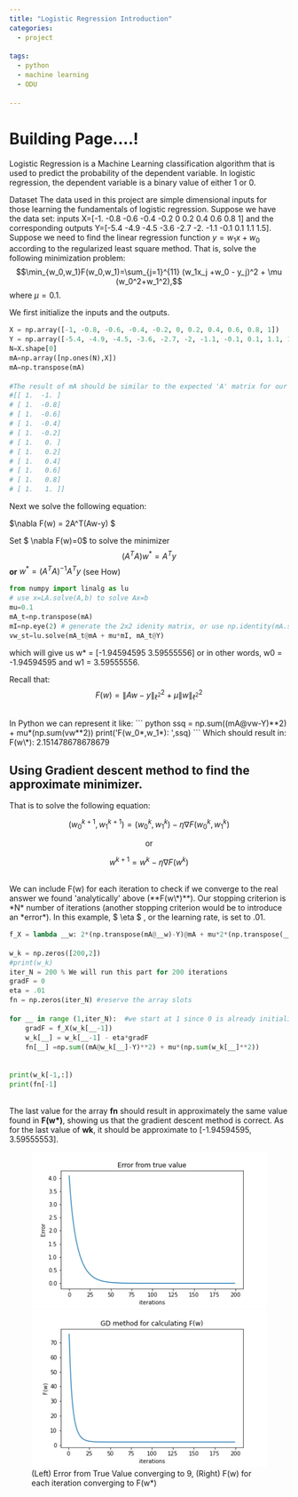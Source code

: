 ```yaml
---
title: "Logistic Regression Introduction"
categories:
  - project
  
tags:
  - python
  - machine learning 
  - ODU

---
```


<script type="text/javascript"
        src="https://cdnjs.cloudflare.com/ajax/libs/mathjax/2.7.0/MathJax.js?config=TeX-AMS_CHTML">
</script>

<script type="text/x-mathjax-config">
MathJax.Hub.Config({
tex2jax: {
inlineMath: [['$','$'], ['\\(','\\)']],
processEscapes: true},
jax: ["input/TeX","input/MathML","input/AsciiMath","output/CommonHTML"],
extensions: ["tex2jax.js","mml2jax.js","asciimath2jax.js","MathMenu.js","MathZoom.js","AssistiveMML.js", "[Contrib]/a11y/accessibility-menu.js"],
TeX: {
extensions: ["AMSmath.js","AMSsymbols.js","noErrors.js","noUndefined.js"],
equationNumbers: {
autoNumber: "AMS"
}
}
});
</script>

# Building Page....!

Logistic Regression is a Machine Learning classification algorithm that is used to predict the probability of the dependent variable. In logistic regression, the dependent variable is a binary value of either 1 or 0. 

Dataset
The data used in this project are simple dimensional inputs for those learning the fundamentals of logistic regression. Suppose we have the data set: inputs X=[-1. -0.8 -0.6 -0.4 -0.2  0 0.2  0.4  0.6  0.8  1] and the corresponding outputs Y=[-5.4 -4.9 -4.5 -3.6 -2.7 -2.  -1.1 -0.1  0.1  1.1  1.5]. Suppose we need to find the linear regression function $y=w_1x+w_0$ according to the regularized least square method. That is, solve the following minimization problem: 
<br>
$$\min_{w_0,w_1}F(w_0,w_1)=\sum_{j=1}^{11} (w_1x_j +w_0 - y_j)^2 + \mu (w_0^2+w_1^2),$$
where $\mu=0.1$.
<br>

We first initialize the inputs and the outputs. 
``` python
X = np.array([-1, -0.8, -0.6, -0.4, -0.2, 0, 0.2, 0.4, 0.6, 0.8, 1])
Y = np.array([-5.4, -4.9, -4.5, -3.6, -2.7, -2, -1.1, -0.1, 0.1, 1.1, 1.5])
N=X.shape[0]
mA=np.array([np.ones(N),X])
mA=np.transpose(mA)

#The result of mA should be similar to the expected 'A' matrix for our formula:
#[[ 1.  -1. ]
# [ 1.  -0.8]
# [ 1.  -0.6]
# [ 1.  -0.4]
# [ 1.  -0.2]
# [ 1.   0. ]
# [ 1.   0.2]
# [ 1.   0.4]
# [ 1.   0.6]
# [ 1.   0.8]
# [ 1.   1. ]]
```
Next we solve the following equation:
 
$\nabla F(w) = 2A^T(Aw-y) $

Set $ \nabla F(w)=0$ to solve the minimizer $$ (A^T A )w^*=A^T y $$  **or**  $w^* = (A^T A)^{-1}A^T y$ (see How)

``` python
from numpy import linalg as lu
# use x=LA.solve(A,b) to solve Ax=b
mu=0.1
mA_t=np.transpose(mA)
mI=np.eye(2) # generate the 2x2 idenity matrix, or use np.identity(mA.shape[1])
vw_st=lu.solve(mA_t@mA + mu*mI, mA_t@Y)
```

which will give us w* = [-1.94594595  3.59555556] or in other words, w0 = -1.94594595 and w1 = 3.59555556.

Recall that: 
$$ F(w)=\|Aw-y\|_{\ell^2}^2 + \mu \|w\|_{\ell^2}^2 $$

<br>
In Python we can represent it like:
``` python
ssq = np.sum((mA@vw-Y)**2) + mu*(np.sum(vw**2))
print('F(w_0*,w_1*): ',ssq)
```
Which should result in: F(w\*):  2.151478678678679

## Using Gradient descent method to find the approximate minimizer.
That is to solve the following equation: 

$$(w^{k+1}_0,w^{k+1}_1)=(w^k_0,w^k_1) - \eta \nabla F(w^k_0,w^k_1) $$ 

<div align="center"> or </div>

$$ w^{k+1}=w^k - \eta \nabla F(w^k)$$ 

<br>
We can include F(w) for each iteration to check if we converge to the real answer we found 'analytically' above (**F(w\*)**). Our stopping criterion is *N* number of iterations (another stopping criterion would be to introduce an *error*). In this example, $ \eta $ , or the learning rate, is set to .01.

``` python
f_X = lambda __w: 2*(np.transpose(mA@__w)-Y)@mA + mu*2*(np.transpose(__w))

w_k = np.zeros([200,2]) 
#print(w_k)
iter_N = 200 % We will run this part for 200 iterations
gradF = 0
eta = .01
fn = np.zeros(iter_N) #reserve the array slots

for __ in range (1,iter_N):  #we start at 1 since 0 is already initialize
    gradF = f_X(w_k[__-1])
    w_k[__] = w_k[__-1] - eta*gradF
    fn[__] =np.sum((mA@w_k[__]-Y)**2) + mu*(np.sum(w_k[__]**2)) 


print(w_k[-1,:])
print(fn[-1]
    
```
The last value for the array **fn** should result in approximately the same value found in **F(w\*)**, showing us that the gradient descent method is correct. 
As for the last value of **wk**, it should be approximate to [-1.94594595, 3.59555553]. 

<figure class="half">
    <a href="/assets/images/mlearning/Err.png"><img src="/assets/images/mlearning/Err.png"></a>
    <a href="/assets/images/mlearning/Fw.png"><img src="/assets/images/mlearning/Fw.png"></a>
    <figcaption> (Left) Error from True Value converging to 9, (Right) F(w) for each iteration converging to F(w*) </figcaption>
</figure>

